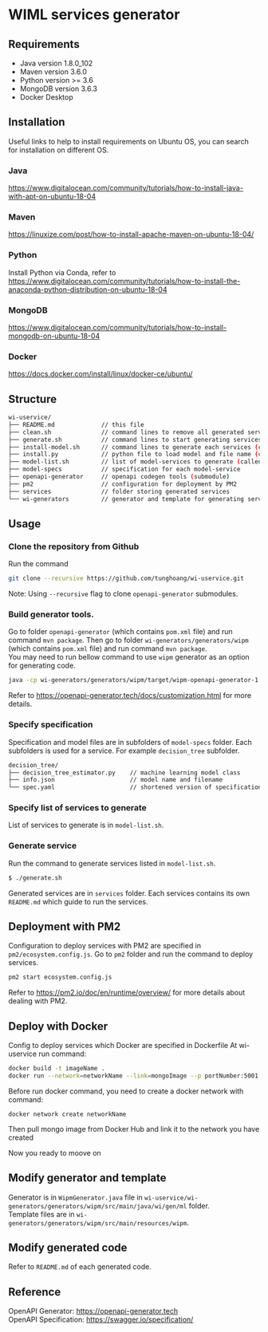 # WIML services generator

## Requirements
* Java version 1.8.0_102
* Maven version 3.6.0
* Python version >= 3.6
* MongoDB version 3.6.3
* Docker Desktop

## Installation
Useful links to help to install requirements on Ubuntu OS, you can search for installation on different OS.
### Java
<https://www.digitalocean.com/community/tutorials/how-to-install-java-with-apt-on-ubuntu-18-04>
### Maven
<https://linuxize.com/post/how-to-install-apache-maven-on-ubuntu-18-04/>
### Python
Install Python via Conda, refer to <https://www.digitalocean.com/community/tutorials/how-to-install-the-anaconda-python-distribution-on-ubuntu-18-04>
### MongoDB
<https://www.digitalocean.com/community/tutorials/how-to-install-mongodb-on-ubuntu-18-04>

### Docker 
<https://docs.docker.com/install/linux/docker-ce/ubuntu/>

## Structure
```bash
wi-uservice/
├── README.md             // this file
├── clean.sh              // command lines to remove all generated services
├── generate.sh           // command lines to start generating services code (execute this file to generate services)
├── install-model.sh      // command lines to generate each services (called by generate.sh)
├── install.py            // python file to load model and file name (called by generate.sh)
├── model-list.sh         // list of model-services to generate (called by generate.sh)
├── model-specs           // specification for each model-service
├── openapi-generator     // openapi codegen tools (submodule)
├── pm2                   // configuration for deployment by PM2
├── services              // folder storing generated services
└── wi-generators         // generator and template for generating services.
```

## Usage
### Clone the repository from Github
Run the command
```bash
git clone --recursive https://github.com/tunghoang/wi-uservice.git
```
Note: Using `--recursive` flag to clone `openapi-generator` submodules.
### Build generator tools.
Go to folder `openapi-generator` (which contains `pom.xml` file) and run command `mvn package`. Then go to folder `wi-generators/generators/wipm` (which contains `pom.xml` file) and run command `mvn package`.  
You may need to run bellow command to use `wipm` generator as an option for generating code.
```bash
java -cp wi-generators/generators/wipm/target/wipm-openapi-generator-1.0.0.jar:openapi-generator/modules/openapi-generator-cli/target/openapi-generator-cli.jar org.openapitools.codegen.OpenAPIGenerator
```
Refer to <https://openapi-generator.tech/docs/customization.html> for more details.

### Specify specification
Specification and model files are in subfolders of `model-specs` folder. Each subfolders is used for a service. For example `decision_tree` subfolder.
```bash
decision_tree/
├── decision_tree_estimator.py    // machine learning model class
├── info.json                     // model name and filename
└── spec.yaml                     // shortened version of specification for service
```

### Specify list of services to generate
List of services to generate is in `model-list.sh`.

### Generate service
Run the command to generate services listed in `model-list.sh`.
```bash
$ ./generate.sh
```
Generated services are in `services` folder. Each services contains its own `README.md` which guide to run the services.

## Deployment with PM2
Configuration to deploy services with PM2 are specified in `pm2/ecosystem.config.js`.
Go to `pm2` folder and run the command to deploy services.
```bash
pm2 start ecosystem.config.js
```
Refer to <https://pm2.io/doc/en/runtime/overview/> for more details about dealing with PM2.

## Deploy with Docker
Config to deploy services which Docker are specified in Dockerfile
At wi-uservice run command:
```bash
docker build -t imageName .
docker run --network=networkName --link=mongoImage --p portNumber:5001 --name containerName imageId/imageName
```
Before run docker command, you need to create a docker network with command:
```
docker network create networkName
```
Then pull mongo image from Docker Hub and link it to the network you have created

Now you ready to moove on

## Modify generator and template
Generator is in `WipmGenerator.java` file in `wi-uservice/wi-generators/generators/wipm/src/main/java/wi/gen/ml` folder.  
Template files are in `wi-generators/generators/wipm/src/main/resources/wipm`.

## Modify generated code
Refer to `README.md` of each generated code.

## Reference
OpenAPI Generator: <https://openapi-generator.tech>  
OpenAPI Specification: <https://swagger.io/specification/>
